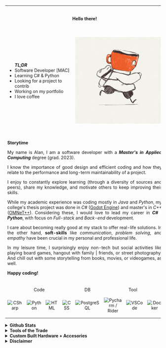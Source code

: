 <!--[![Header](https://raw.githubusercontent.com/alanxptm/alanxptm/main/img/header.png "Header")](url)-->

<table align="center" border="0">
  <tbody>
    <tr valign="middle">
      <td height="80" align="center" colspan=8><b>Hello there!</b></td>
    </tr>
    <tr valign=middle>
      <td colspan=4>
        <ul><b><i>TL;DR</i></b>
          <li>Software Developer [MAC]</li>
          <li>Learning C# & Python</li>
          <li>Looking for a project to contrib</li>
          <li>Working on my portfolio</li>
          <li>I love coffee</li>
        </ul>
      </td>
      <td colspan=4>
        <p align="center">
          <img src="https://raw.githubusercontent.com/alanxptm/alanxptm/main/img/coffee-run.gif" />
        </p>
      </td>
    </tr>
    <tr>
      <td align="justify" colspan=8>
        <p>
          &nbsp;<br/>
          <b>Storytime</b>
        </p>
        <p>
          My name is Alan, I am a software developer with a <b><i>Master's in Applied Computing</i></b>
          degree (grad. 2023).
        </p>
        <p>
          I know the importance of good design and efficient coding and how they relate 
          to the performance and long-term maintainability of a project.
        </p>
        <p>
          I enjoy to constantly explore learning (through a diversity of sources and peers), 
          share my knowledge, and motivate others to keep improving their skills.
        </p>
        <p>
          While my academic experience was coding mostly in <i>Java</i> and <i>Python</i>, 
          my college's thesis project was done in <i>C#</i> (<a href="https://godotengine.org/" target="_blank">Godot Engine</a>)
          and master's in <i>C++</i> (<a href="https://omnetpp.org/" target="_blank">OMNeT++</a>). 
          Considering these, I would love to lead my career in <b><i>C#</i></b> | <b><i>Python</i></b>, 
          with focus on <i>Full-stack</i> and <i>Back-end</i> development.
        </p>
        <p>
          I care about becoming really good at my stack to offer real-life solutions. 
          In the other hand, <b>soft-skills</b> like <i>communication</i>, <i>problem solving</i>, and <i>empathy</i> 
          have been crucial in my personal and professional life.
        </p>
        <p>
          In my leisure time, I surprisingly enjoy non-tech but social activities like playing board 
          games, hangout with family | friends, or street photography. And chill out with some 
          storytelling from books, movies, or videogames, as well.
        </p>
        <p>
          <b>Happy coding!</b><br/>
          &nbsp;
        </p>
      </td>
    </tr>
    <tr>
      <td align="center" colspan=4>Code</td>
      <td align="center">DB</td>
      <td align="center" colspan=3>Tool</td>
    </tr>
    <tr valign=middle>
      <td width="75" height="75" align="center"><img height=36 wdth=36 src="https://cdn.jsdelivr.net/gh/devicons/devicon/icons/csharp/csharp-original.svg" title="CSharp" /></td>
      <td width="75" align="center"><img height=36 wdth=36 src="https://cdn.jsdelivr.net/gh/devicons/devicon/icons/python/python-original.svg" title="Python" /></td>
      <td width="75" align="center"><img height=36 wdth=36 src="https://cdn.jsdelivr.net/gh/devicons/devicon/icons/html5/html5-original.svg" title="HTML" /></td>
      <td width="75" align="center"><img height=36 wdth=36 src="https://cdn.jsdelivr.net/gh/devicons/devicon/icons/css3/css3-original.svg" title="CSS" /></td>
      <td width="75" align="center"><img height=36 wdth=36 src="https://cdn.jsdelivr.net/gh/devicons/devicon/icons/postgresql/postgresql-original.svg" title="PostgreSQL" /></td>
      <td width="75" align="center"><img height=36 wdth=36 src="https://cdn.jsdelivr.net/gh/devicons/devicon/icons/jetbrains/jetbrains-original.svg" title="Pycharm / Rider" /></td>
      <td width="75" align="center"><img height=36 wdth=36 src="https://cdn.jsdelivr.net/gh/devicons/devicon/icons/vscode/vscode-original.svg" title="VSCode" /></td>
      <td width="75" align="center"><img height=36 wdth=36 src="https://cdn.jsdelivr.net/gh/devicons/devicon/icons/docker/docker-original.svg" title="Docker" /></td>
    </tr>
  </tbody>
</table>

<details>
  <summary><b>Github Stats</b></summary><br/>
  <p align="center">
    <img src="https://github-readme-stats.vercel.app/api/top-langs?username=alanxptm&layout=compact&theme=nord"/>
    <!--<img src="https://github-readme-stats.vercel.app/api?username=alanxptm&show_icons=true&hide=stars,prs,issues,contribs&hide_title=true&theme=nord"/><br/>-->
  </p>
</details>

<details>
  <summary><b>Tools of the Trade</b></summary><br/>
  <ul>
    <li><b>OS</b>: Win11 Pro / Linux[Manjaro] <i>(if needed)</i></li>
    <li><b>IDE</b>: Pycharm / Rider</li>
    <li><b>Editor</b>: VSCode</li>
    <li><b>Browser</b>: Firefox / Vivaldi</li>
    <li><b>Comms</b>: Discord</li>
  </ul>
</details>

<details>
  <summary><b>Custom Built Hardware + Accesories</b></summary><br/>
  <ul>
    <li><b>PC</b>: Ryzen7 / B550-PLUS / RTX3050 / 24GB RAM / .M2 + SSD + HDD</li>
    <li><b>Keyboard</b>: GK68X / Gateron Black Cherry / Switch Films + Pads / Evil Dolch (clone)</li>
    <li><b>Mouse</b>: Rival310</li>
    <li><b>Headset</b>: Arctis7</li>
    <li><b>Controller</b>: DualShock4 / SwitchPro / F500 Elite</li>
  </ul>
</details>

<details>
  <summary><b>Disclaimer</b></summary><br/>
  <ul>
    <li>
      Image created by <a href="https://mariannaraskin.com/" target="_blank">Marianna Raskin</a> and found on 
      <a href="https://giphy.com/mariannaraskin/" target="_blank">Giphy</a>. If you like it, check out her work!
    </li>
  </ul>
</details>

